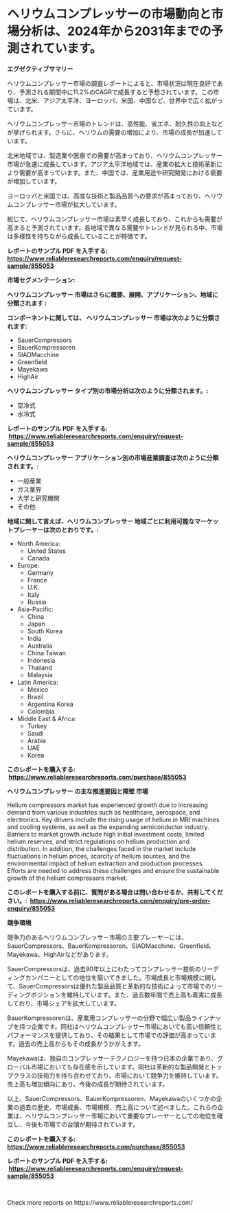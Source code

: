 <p><h1>ヘリウムコンプレッサーの市場動向と市場分析は、2024年から2031年までの予測されています。</h1></p><p><strong>エグゼクティブサマリー</strong></p>
<p><p>ヘリウムコンプレッサー市場の調査レポートによると、市場状況は現在良好であり、予測される期間中に11.2%のCAGRで成長すると予想されています。この市場は、北米、アジア太平洋、ヨーロッパ、米国、中国など、世界中で広く拡がっています。</p><p>ヘリウムコンプレッサー市場のトレンドは、高性能、省エネ、耐久性の向上などが挙げられます。さらに、ヘリウムの需要の増加により、市場の成長が加速しています。</p><p>北米地域では、製造業や医療での需要が高まっており、ヘリウムコンプレッサー市場が急速に成長しています。アジア太平洋地域では、産業の拡大と技術革新により需要が高まっています。また、中国では、産業用途や研究開発における需要が増加しています。</p><p>ヨーロッパと米国では、高度な技術と製品品質への要求が高まっており、ヘリウムコンプレッサー市場が拡大しています。</p><p>総じて、ヘリウムコンプレッサー市場は素早く成長しており、これからも需要が高まると予測されています。各地域で異なる需要やトレンドが見られる中、市場は多様性を持ちながら成長していることが特徴です。</p></p>
<p><strong>レポートのサンプル PDF を入手する: <a href="https://www.reliableresearchreports.com/enquiry/request-sample/855053">https://www.reliableresearchreports.com/enquiry/request-sample/855053</a></strong></p>
<p><strong>市場セグメンテーション:</strong></p>
<p><strong> ヘリウムコンプレッサー 市場はさらに概要、展開、アプリケーション、地域に分類されます :</strong></p>
<p><strong>コンポーネントに関しては、 ヘリウムコンプレッサー 市場は次のように分類されます: &nbsp;</strong></p>
<p><ul><li>SauerCompressors</li><li>BauerKompressoren</li><li>SIADMacchine</li><li>Greenfield</li><li>Mayekawa</li><li>HighAir</li></ul></p>
<p><strong> ヘリウムコンプレッサー タイプ別の市場分析は次のように分類されます。:</strong></p>
<p><ul><li>空冷式</li><li>水冷式</li></ul></p>
<p><strong>レポートのサンプル PDF を入手する: &nbsp;<a href="https://www.reliableresearchreports.com/enquiry/request-sample/855053">https://www.reliableresearchreports.com/enquiry/request-sample/855053</a></strong></p>
<p><strong> ヘリウムコンプレッサー アプリケーション別の市場産業調査は次のように分類されます。:</strong></p>
<p><ul><li>一般産業</li><li>ガス業界</li><li>大学と研究機関</li><li>その他</li></ul></p>
<p><strong>地域に関して言えば、ヘリウムコンプレッサー 地域ごとに利用可能なマーケットプレーヤーは次のとおりです。:</strong></p>
<p><ul>
    <li>
        North America:
        <ul>
            <li>United States</li>
            <li>Canada</li>
        </ul>
    </li>
    <li>
        Europe:
        <ul>
            <li>Germany</li>
            <li>France</li>
            <li>U.K.</li>
            <li>Italy</li>
            <li>Russia</li>
        </ul>
    </li>
    <li>
        Asia-Pacific:
        <ul>
            <li>China</li>
            <li>Japan</li>
            <li>South Korea</li>
            <li>India</li>
            <li>Australia</li>
            <li>China Taiwan</li>
            <li>Indonesia</li>
            <li>Thailand</li>
            <li>Malaysia</li>
        </ul>
    </li>
    <li>
        Latin America:
        <ul>
            <li>Mexico</li>
            <li>Brazil</li>
            <li>Argentina Korea</li>
            <li>Colombia</li>
        </ul>
    </li>
    <li>
        Middle East & Africa:
        <ul>
            <li>Turkey</li>
            <li>Saudi</li>
            <li>Arabia</li>
            <li>UAE</li>
            <li>Korea</li>
        </ul>
    </li>
    </ul></p>
<p><strong>このレポートを購入する: &nbsp;<a href="https://www.reliableresearchreports.com/purchase/855053">https://www.reliableresearchreports.com/purchase/855053</a></strong></p>
<p><strong>ヘリウムコンプレッサー の主な推進要因と障壁 市場</strong></p>
<p><p>Helium compressors market has experienced growth due to increasing demand from various industries such as healthcare, aerospace, and electronics. Key drivers include the rising usage of helium in MRI machines and cooling systems, as well as the expanding semiconductor industry. Barriers to market growth include high initial investment costs, limited helium reserves, and strict regulations on helium production and distribution. In addition, the challenges faced in the market include fluctuations in helium prices, scarcity of helium sources, and the environmental impact of helium extraction and production processes. Efforts are needed to address these challenges and ensure the sustainable growth of the helium compressors market.</p></p>
<p><strong>このレポートを購入する前に、質問がある場合は問い合わせるか、共有してください。:&nbsp; <a href="https://www.reliableresearchreports.com/enquiry/pre-order-enquiry/855053">https://www.reliableresearchreports.com/enquiry/pre-order-enquiry/855053</a></strong></p>
<p><strong>競争環境</strong></p>
<p><p>競争力のあるヘリウムコンプレッサー市場の主要プレーヤーには、SauerCompressors、BauerKompressoren、SIADMacchine、Greenfield、Mayekawa、HighAirなどがあります。</p><p>SauerCompressorsは、過去90年以上にわたってコンプレッサー技術のリーディングカンパニーとしての地位を築いてきました。市場成長と市場規模に関して、SauerCompressorsは優れた製品品質と革新的な技術によって市場でのリーディングポジションを維持しています。また、過去数年間で売上高も着実に成長しており、市場シェアを拡大しています。</p><p>BauerKompressorenは、産業用コンプレッサーの分野で幅広い製品ラインナップを持つ企業です。同社はヘリウムコンプレッサー市場においても高い信頼性とパフォーマンスを提供しており、その結果として市場での評価が高まっています。過去の売上高からもその成長がうかがえます。</p><p>Mayekawaは、独自のコンプレッサーテクノロジーを持つ日本の企業であり、グローバル市場においても存在感を示しています。同社は革新的な製品開発とトップクラスの技術力を持ち合わせており、市場において競争力を維持しています。売上高も増加傾向にあり、今後の成長が期待されています。</p><p>以上、SauerCompressors、BauerKompressoren、Mayekawaのいくつかの企業の過去の歴史、市場成長、市場規模、売上高について述べました。これらの企業は、ヘリウムコンプレッサー市場において重要なプレーヤーとしての地位を確立し、今後も市場での台頭が期待されています。</p></p>
<p><strong>このレポートを購入する: &nbsp; <a href="https://www.reliableresearchreports.com/purchase/855053">https://www.reliableresearchreports.com/purchase/855053</a></strong></p>
<p><strong>レポートのサンプル PDF を入手する: &nbsp;<a href="https://www.reliableresearchreports.com/enquiry/request-sample/855053">https://www.reliableresearchreports.com/enquiry/request-sample/855053</a></strong><strong></strong></p>
<p>&nbsp;</p>
<p>Check more reports on https://www.reliableresearchreports.com/</p>